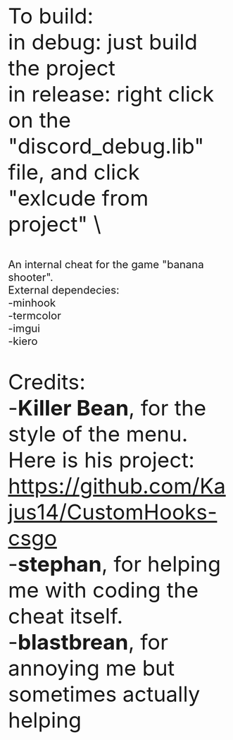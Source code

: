 <font size="7">To build:\
in debug: just build the project\
in release: right click on the "discord_debug.lib" file, and click "exlcude from project" \

<font size="5">An internal cheat for the game "banana shooter".\
External dependecies:\
-minhook\
-termcolor\
-imgui\
-kiero </font>

<font size="7">Credits:\
-**Killer Bean**, for the style of the menu. Here is his project: <u>https://github.com/Kajus14/CustomHooks-csgo</u>\
-**stephan**, for helping me with coding the cheat itself.\
-**blastbrean**, for annoying me but sometimes actually helping</font>


